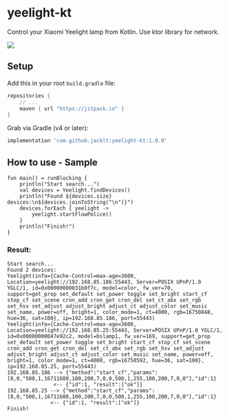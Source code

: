 # yeelight-kt
Control your Xiaomi Yeelight lamp from Kotlin. Use ktor library for network.

[![](https://jitpack.io/v/jacklt/yeelight-kt.svg)](https://jitpack.io/#jacklt/yeelight-kt)

## Setup

Add this in your root `build.gradle` file:
```gradle
repositories {
    // ...
    maven { url "https://jitpack.io" }
}
```

Grab via Gradle (v4 or later):
```groovy
implementation 'com.github.jacklt:yeelight-kt:1.0.0'
```

## How to use - Sample

    fun main() = runBlocking {
        println("Start search...")
        val devices = Yeelight.findDevices()
        println("Found ${devices.size} devices:\n${devices.joinToString("\n")}")
        devices.forEach { yeelight ->
            yeelight.startFlowPolice()
        }
        println("Finish!")
    }
    
### Result:

    Start search...
    Found 2 devices:
    Yeelight(info={Cache-Control=max-age=3600, Location=yeelight://192.168.85.186:55443, Server=POSIX UPnP/1.0 YGLC/1, id=0x00000000031b0f7c, model=color, fw_ver=70, support=get_prop set_default set_power toggle set_bright start_cf stop_cf set_scene cron_add cron_get cron_del set_ct_abx set_rgb set_hsv set_adjust adjust_bright adjust_ct adjust_color set_music set_name, power=off, bright=1, color_mode=1, ct=4000, rgb=16750848, hue=36, sat=100}, ip=192.168.85.186, port=55443)
    Yeelight(info={Cache-Control=max-age=3600, Location=yeelight://192.168.85.25:55443, Server=POSIX UPnP/1.0 YGLC/1, id=0x00000000047e92c2, model=bslamp1, fw_ver=169, support=get_prop set_default set_power toggle set_bright start_cf stop_cf set_scene cron_add cron_get cron_del set_ct_abx set_rgb set_hsv set_adjust adjust_bright adjust_ct adjust_color set_music set_name, power=off, bright=1, color_mode=1, ct=4000, rgb=16750592, hue=36, sat=100}, ip=192.168.85.25, port=55443)
    192.168.85.186 --> {"method":"start_cf","params":[8,0,"500,1,16711680,100,200,7,0,0,500,1,255,100,200,7,0,0"],"id":1}
                   <-- {"id":1, "result":["ok"]}
    192.168.85.25 --> {"method":"start_cf","params":[8,0,"500,1,16711680,100,200,7,0,0,500,1,255,100,200,7,0,0"],"id":1}
                  <-- {"id":1, "result":["ok"]}
    Finish!
